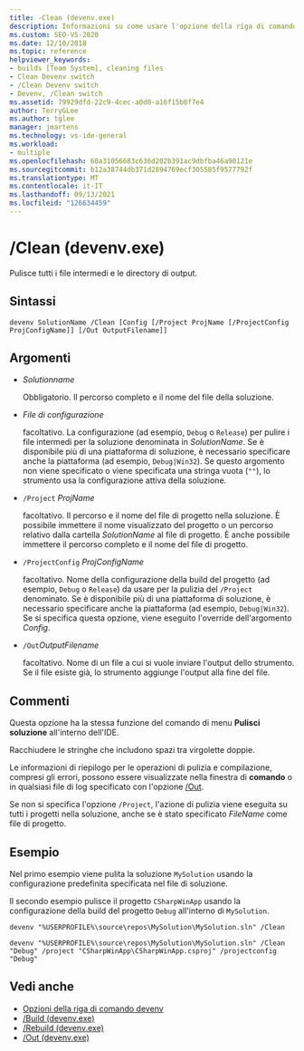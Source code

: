 ```yaml
---
title: -Clean (devenv.exe)
description: Informazioni su come usare l'opzione della riga di comando Clean devenv per pulire tutti i file intermedi e le directory di output.
ms.custom: SEO-VS-2020
ms.date: 12/10/2018
ms.topic: reference
helpviewer_keywords:
- builds [Team System], cleaning files
- Clean Devenv switch
- /Clean Devenv switch
- Devenv, /Clean switch
ms.assetid: 79929dfd-22c9-4cec-a0d0-a16f15b8f7e4
author: TerryGLee
ms.author: tglee
manager: jmartens
ms.technology: vs-ide-general
ms.workload:
- multiple
ms.openlocfilehash: 60a31056683c636d202b391ac9dbfba46a90121e
ms.sourcegitcommit: b12a38744db371d2894769ecf305585f9577792f
ms.translationtype: MT
ms.contentlocale: it-IT
ms.lasthandoff: 09/13/2021
ms.locfileid: "126634459"
---
```

# <a name="clean-devenvexe"></a>/Clean (devenv.exe)

Pulisce tutti i file intermedi e le directory di output.

## <a name="syntax"></a>Sintassi

```shell
devenv SolutionName /Clean [Config [/Project ProjName [/ProjectConfig ProjConfigName]] [/Out OutputFilename]]
```

## <a name="arguments"></a>Argomenti

- *Solutionname*

  Obbligatorio. Il percorso completo e il nome del file della soluzione.

- *File di configurazione*

  facoltativo. La configurazione (ad esempio, `Debug` o `Release`) per pulire i file intermedi per la soluzione denominata in *SolutionName*. Se è disponibile più di una piattaforma di soluzione, è necessario specificare anche la piattaforma (ad esempio, `Debug|Win32`). Se questo argomento non viene specificato o viene specificata una stringa vuota (`""`), lo strumento usa la configurazione attiva della soluzione.

- `/Project` *ProjName*

  facoltativo. Il percorso e il nome del file di progetto nella soluzione. È possibile immettere il nome visualizzato del progetto o un percorso relativo dalla cartella *SolutionName* al file di progetto. È anche possibile immettere il percorso completo e il nome del file di progetto.

- `/ProjectConfig` *ProjConfigName*

  facoltativo. Nome della configurazione della build del progetto (ad esempio, `Debug` o `Release`) da usare per la pulizia del `/Project` denominato. Se è disponibile più di una piattaforma di soluzione, è necessario specificare anche la piattaforma (ad esempio, `Debug|Win32`). Se si specifica questa opzione, viene eseguito l'override dell'argomento *Config*.

- `/Out`*OutputFilename*

  facoltativo. Nome di un file a cui si vuole inviare l'output dello strumento. Se il file esiste già, lo strumento aggiunge l'output alla fine del file.

## <a name="remarks"></a>Commenti

Questa opzione ha la stessa funzione del comando di menu **Pulisci soluzione** all'interno dell'IDE.

Racchiudere le stringhe che includono spazi tra virgolette doppie.

Le informazioni di riepilogo per le operazioni di pulizia e compilazione, compresi gli errori, possono essere visualizzate nella finestra di **comando** o in qualsiasi file di log specificato con l'opzione [/Out](out-devenv-exe.md).

Se non si specifica l'opzione `/Project`, l'azione di pulizia viene eseguita su tutti i progetti nella soluzione, anche se è stato specificato *FileName* come file di progetto.

## <a name="example"></a>Esempio

Nel primo esempio viene pulita la soluzione `MySolution` usando la configurazione predefinita specificata nel file di soluzione.

Il secondo esempio pulisce il progetto `CSharpWinApp` usando la configurazione della build del progetto `Debug` all'interno di `MySolution`.

```shell
devenv "%USERPROFILE%\source\repos\MySolution\MySolution.sln" /Clean

devenv "%USERPROFILE%\source\repos\MySolution\MySolution.sln" /Clean "Debug" /project "CSharpWinApp\CSharpWinApp.csproj" /projectconfig "Debug"
```

## <a name="see-also"></a>Vedi anche

- [Opzioni della riga di comando devenv](../../ide/reference/devenv-command-line-switches.md)
- [/Build (devenv.exe)](../../ide/reference/build-devenv-exe.md)
- [/Rebuild (devenv.exe)](../../ide/reference/rebuild-devenv-exe.md)
- [/Out (devenv.exe)](../../ide/reference/out-devenv-exe.md)
